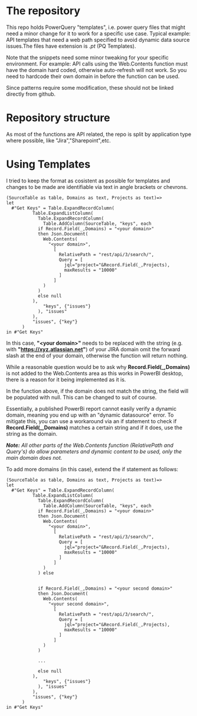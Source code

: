 # The repository
This repo holds PowerQuery "templates", i.e. power query files that might need a minor change for it to work for a specific use case. Typical example: API templates that need a web path specified to avoid dynamic data source issues.The files have extension is *.pt* (PQ Templates).

Note that the snippets need some minor tweaking for your specific environment. For example: API calls using the Web.Contents function must have the domain hard coded, otherwise auto-refresh will not work.  So you need to hardcode their own domain in before the function can be used. 

Since patterns require some modification, these should not be linked directly from github.

# Repository structure
As most of the functions are API related, the repo is split by application type where possible, like "Jira","Sharepoint",etc.  

# Using Templates
I tried to keep the format as cosistent as possible for templates and changes to be made are identifiable via text in angle brackets or chevrons. 

```
(SourceTable as table, Domains as text, Projects as text)=> 
let
  #"Get Keys" = Table.ExpandRecordColumn(
		  Table.ExpandListColumn(
		    Table.ExpandRecordColumn(
		      Table.AddColumn(SourceTable, "keys", each 
            if Record.Field(_,Domains) = "<your domain>" 
            then Json.Document(
              Web.Contents(
                "<your domain>",
                  [
                    RelativePath = "rest/api/3/search/",
                    Query = [
                      jql="project="&Record.Field(_,Projects),
                      maxResults = "10000" 
                    ]
                  ]
              )
            )
            else null
          ), 
		      "keys", {"issues"}
		    ), "issues"
		  ), 
		  "issues", {"key"}
	  )
in #"Get Keys"
```

In this case, **"&lt;your domain&gt;"** needs to be replaced with the string (e.g. with **"https://xyz.atlassian.net"**) of your JIRA domain omit the forward slash at the end of your domain, otherwise the function will return nothing. 

While a reasonable question would be to ask why **Record.Field(_,Domains)** is not added to the Web.Contents area as this works in PowerBI desktop, there is a reason for it being implemented as it is. 

In the function above, if the domain does not match the string, the field will be populated with null. This can be changed to suit of course.

Essentially, a published PowerBi report cannot easily verify a dynamic domain, meaning you end up with an "dynamic datasource" error. To mitigate this, you can use a workaround via an if statement to check if **Record.Field(_,Domains)** matches a certain string and if it does, use the string as the domain. 

_**Note:** All other parts of the Web.Contents function (RelativePath and Query's) do allow parameters and dynamic content to be used, only the main domain does not._

To add more domains (in this case), extend the if statement as follows:

```
(SourceTable as table, Domains as text, Projects as text)=> 
let
  #"Get Keys" = Table.ExpandRecordColumn(
		  Table.ExpandListColumn(
		    Table.ExpandRecordColumn(
		      Table.AddColumn(SourceTable, "keys", each 
            if Record.Field(_,Domains) = "<your domain>" 
            then Json.Document(
              Web.Contents(
                "<your domain>",
                  [
                    RelativePath = "rest/api/3/search/",
                    Query = [
                      jql="project="&Record.Field(_,Projects),
                      maxResults = "10000" 
                    ]
                  ]
              )
            ) else


            if Record.Field(_,Domains) = "<your second domain>" 
            then Json.Document(
              Web.Contents(
                "<your second domain>",
                  [
                    RelativePath = "rest/api/3/search/",
                    Query = [
                      jql="project="&Record.Field(_,Projects),
                      maxResults = "10000" 
                    ]
                  ]
              )
            )

            ...

            else null
          ), 
		      "keys", {"issues"}
		    ), "issues"
		  ), 
		  "issues", {"key"}
	  )
in #"Get Keys"
```
